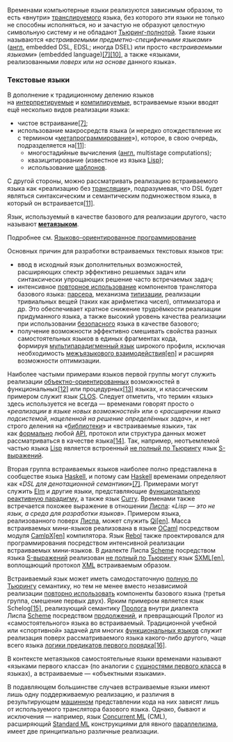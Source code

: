 Временами компьютерные языки реализуются зависимым образом, то есть «внутри» [транслируемого](https://ru.wikipedia.org/wiki/%D0%A2%D1%80%D0%B0%D0%BD%D1%81%D0%BB%D1%8F%D1%82%D0%BE%D1%80 "Транслятор") языка, без которого эти языки не только не способны исполняться, но и зачастую не образуют целостную символьную систему и не обладают [Тьюринг-полнотой](https://ru.wikipedia.org/wiki/%D0%9F%D0%BE%D0%BB%D0%BD%D0%BE%D1%82%D0%B0_%D0%BF%D0%BE_%D0%A2%D1%8C%D1%8E%D1%80%D0%B8%D0%BD%D0%B3%D1%83 "Полнота по Тьюрингу"). Такие языки называются «_встраиваемыми предметно-специфичными языками_» ([англ.](https://ru.wikipedia.org/wiki/%D0%90%D0%BD%D0%B3%D0%BB%D0%B8%D0%B9%D1%81%D0%BA%D0%B8%D0%B9_%D1%8F%D0%B7%D1%8B%D0%BA "Английский язык") embedded DSL, EDSL; иногда DSEL) или просто «_встраиваемыми языками_» (embedded language)[[7]](https://ru.wikipedia.org/wiki/%D0%9F%D1%80%D0%B5%D0%B4%D0%BC%D0%B5%D1%82%D0%BD%D0%BE-%D0%BE%D1%80%D0%B8%D0%B5%D0%BD%D1%82%D0%B8%D1%80%D0%BE%D0%B2%D0%B0%D0%BD%D0%BD%D1%8B%D0%B9_%D1%8F%D0%B7%D1%8B%D0%BA#cite_note-_e9588f4640178e88-7)[[10]](https://ru.wikipedia.org/wiki/%D0%9F%D1%80%D0%B5%D0%B4%D0%BC%D0%B5%D1%82%D0%BD%D0%BE-%D0%BE%D1%80%D0%B8%D0%B5%D0%BD%D1%82%D0%B8%D1%80%D0%BE%D0%B2%D0%B0%D0%BD%D0%BD%D1%8B%D0%B9_%D1%8F%D0%B7%D1%8B%D0%BA#cite_note-_bbcd30d1d4cec2b0-10), а также «языками, реализованными _поверх_ или _на основе_ данного языка».

### Текстовые языки

В дополнение к традиционному делению языков на [интерпретируемые](https://ru.wikipedia.org/wiki/%D0%98%D0%BD%D1%82%D0%B5%D1%80%D0%BF%D1%80%D0%B5%D1%82%D0%B0%D1%82%D0%BE%D1%80 "Интерпретатор") и [компилируемые](https://ru.wikipedia.org/wiki/%D0%9A%D0%BE%D0%BC%D0%BF%D0%B8%D0%BB%D1%8F%D1%82%D0%BE%D1%80 "Компилятор"), встраиваемые языки вводят ещё несколько видов реализации языка:

-   чистое встраивание[[7]](https://ru.wikipedia.org/wiki/%D0%9F%D1%80%D0%B5%D0%B4%D0%BC%D0%B5%D1%82%D0%BD%D0%BE-%D0%BE%D1%80%D0%B8%D0%B5%D0%BD%D1%82%D0%B8%D1%80%D0%BE%D0%B2%D0%B0%D0%BD%D0%BD%D1%8B%D0%B9_%D1%8F%D0%B7%D1%8B%D0%BA#cite_note-_e9588f4640178e88-7);
-   использование макросредств языка (и нередко отождествление их с термином «[метапрограммирование](https://ru.wikipedia.org/wiki/%D0%9C%D0%B5%D1%82%D0%B0%D0%BF%D1%80%D0%BE%D0%B3%D1%80%D0%B0%D0%BC%D0%BC%D0%B8%D1%80%D0%BE%D0%B2%D0%B0%D0%BD%D0%B8%D0%B5 "Метапрограммирование")»), которое, в свою очередь, подразделяется на[[11]](https://ru.wikipedia.org/wiki/%D0%9F%D1%80%D0%B5%D0%B4%D0%BC%D0%B5%D1%82%D0%BD%D0%BE-%D0%BE%D1%80%D0%B8%D0%B5%D0%BD%D1%82%D0%B8%D1%80%D0%BE%D0%B2%D0%B0%D0%BD%D0%BD%D1%8B%D0%B9_%D1%8F%D0%B7%D1%8B%D0%BA#cite_note-_a98199117e78aa7a-11):
    -   многостадийные вычисления ([англ.](https://ru.wikipedia.org/wiki/%D0%90%D0%BD%D0%B3%D0%BB%D0%B8%D0%B9%D1%81%D0%BA%D0%B8%D0%B9_%D1%8F%D0%B7%D1%8B%D0%BA "Английский язык") multistage computations);
    -   квазицитирование (известное из языка [Lisp](https://ru.wikipedia.org/wiki/Lisp "Lisp"));
    -   использование [шаблонов](https://ru.wikipedia.org/wiki/%D0%A8%D0%B0%D0%B1%D0%BB%D0%BE%D0%BD%D1%8B_C%2B%2B "Шаблоны C++").

С другой стороны, можно рассматривать реализацию встраиваемого языка как «реализацию без [трансляции](https://ru.wikipedia.org/wiki/%D0%A2%D1%80%D0%B0%D0%BD%D1%81%D0%BB%D1%8F%D1%82%D0%BE%D1%80 "Транслятор")», подразумевая, что DSL будет являться синтаксическим и семантическим подмножеством языка, в который он встраивается[[11]](https://ru.wikipedia.org/wiki/%D0%9F%D1%80%D0%B5%D0%B4%D0%BC%D0%B5%D1%82%D0%BD%D0%BE-%D0%BE%D1%80%D0%B8%D0%B5%D0%BD%D1%82%D0%B8%D1%80%D0%BE%D0%B2%D0%B0%D0%BD%D0%BD%D1%8B%D0%B9_%D1%8F%D0%B7%D1%8B%D0%BA#cite_note-_a98199117e78aa7a-11).

Язык, используемый в качестве базового для реализации другого, часто называют **[метаязыком](https://ru.wikipedia.org/wiki/%D0%9C%D0%B5%D1%82%D0%B0%D1%8F%D0%B7%D1%8B%D0%BA "Метаязык")**.

Подробнее см. [Языково-ориентированное программирование](https://ru.wikipedia.org/wiki/%D0%AF%D0%B7%D1%8B%D0%BA%D0%BE%D0%B2%D0%BE-%D0%BE%D1%80%D0%B8%D0%B5%D0%BD%D1%82%D0%B8%D1%80%D0%BE%D0%B2%D0%B0%D0%BD%D0%BD%D0%BE%D0%B5_%D0%BF%D1%80%D0%BE%D0%B3%D1%80%D0%B0%D0%BC%D0%BC%D0%B8%D1%80%D0%BE%D0%B2%D0%B0%D0%BD%D0%B8%D0%B5 "Языково-ориентированное программирование")

Основных причин для разработки встраиваемых текстовых языков три:

-   ввод в исходный язык дополнительных возможностей, расширяющих спектр эффективно решаемых задач или синтаксически упрощающих решение часто встречаемых задач;
-   интенсивное [повторное использование](https://ru.wikipedia.org/wiki/%D0%9F%D0%BE%D0%B2%D1%82%D0%BE%D1%80%D0%BD%D0%BE%D0%B5_%D0%B8%D1%81%D0%BF%D0%BE%D0%BB%D1%8C%D0%B7%D0%BE%D0%B2%D0%B0%D0%BD%D0%B8%D0%B5_%D0%BA%D0%BE%D0%B4%D0%B0 "Повторное использование кода") компонентов транслятора базового языка: [парсера](https://ru.wikipedia.org/wiki/%D0%9F%D0%B0%D1%80%D1%81%D0%B5%D1%80 "Парсер"), механизма [типизации](https://ru.wikipedia.org/wiki/%D0%A1%D0%B8%D1%81%D1%82%D0%B5%D0%BC%D0%B0_%D1%82%D0%B8%D0%BF%D0%BE%D0%B2 "Система типов"), реализации тривиальных вещей (таких как арифметика чисел), оптимизатора и др. Это обеспечивает кратное снижение трудоёмкости реализации придуманного языка, а также высокий уровень качества реализации при использовании [безопасного](https://ru.wikipedia.org/wiki/%D0%A2%D0%B8%D0%BF%D0%BE%D0%B1%D0%B5%D0%B7%D0%BE%D0%BF%D0%B0%D1%81%D0%BD%D0%BE%D1%81%D1%82%D1%8C "Типобезопасность") языка в качестве базового;
-   получение возможности эффективно смешивать свойства разных самостоятельных языков в единых фрагментах кода, формируя [мультипарадигменный язык](https://ru.wikipedia.org/wiki/%D0%9C%D1%83%D0%BB%D1%8C%D1%82%D0%B8%D0%BF%D0%B0%D1%80%D0%B0%D0%B4%D0%B8%D0%B3%D0%BC%D0%B0%D0%BB%D1%8C%D0%BD%D1%8B%D0%B9_%D1%8F%D0%B7%D1%8B%D0%BA_%D0%BF%D1%80%D0%BE%D0%B3%D1%80%D0%B0%D0%BC%D0%BC%D0%B8%D1%80%D0%BE%D0%B2%D0%B0%D0%BD%D0%B8%D1%8F "Мультипарадигмальный язык программирования") широкого профиля, исключая необходимость [межъязыкового взаимодействия](https://ru.wikipedia.org/w/index.php?title=%D0%9C%D0%B5%D0%B6%D1%8A%D1%8F%D0%B7%D1%8B%D0%BA%D0%BE%D0%B2%D0%BE%D0%B5_%D0%B2%D0%B7%D0%B0%D0%B8%D0%BC%D0%BE%D0%B4%D0%B5%D0%B9%D1%81%D1%82%D0%B2%D0%B8%D0%B5&action=edit&redlink=1 "Межъязыковое взаимодействие (страница отсутствует)")[[en]](https://en.wikipedia.org/wiki/Language_binding "en:Language binding") и расширяя возможности оптимизации.

Наиболее частыми примерами языков первой группы могут служить реализации [объектно-ориентированных](https://ru.wikipedia.org/wiki/%D0%9E%D0%B1%D1%8A%D0%B5%D0%BA%D1%82%D0%BD%D0%BE-%D0%BE%D1%80%D0%B8%D0%B5%D0%BD%D1%82%D0%B8%D1%80%D0%BE%D0%B2%D0%B0%D0%BD%D0%BD%D0%BE%D0%B5_%D0%BF%D1%80%D0%BE%D0%B3%D1%80%D0%B0%D0%BC%D0%BC%D0%B8%D1%80%D0%BE%D0%B2%D0%B0%D0%BD%D0%B8%D0%B5 "Объектно-ориентированное программирование") возможностей в функциональных[[12]](https://ru.wikipedia.org/wiki/%D0%9F%D1%80%D0%B5%D0%B4%D0%BC%D0%B5%D1%82%D0%BD%D0%BE-%D0%BE%D1%80%D0%B8%D0%B5%D0%BD%D1%82%D0%B8%D1%80%D0%BE%D0%B2%D0%B0%D0%BD%D0%BD%D1%8B%D0%B9_%D1%8F%D0%B7%D1%8B%D0%BA#cite_note-12) или процедурных[[13]](https://ru.wikipedia.org/wiki/%D0%9F%D1%80%D0%B5%D0%B4%D0%BC%D0%B5%D1%82%D0%BD%D0%BE-%D0%BE%D1%80%D0%B8%D0%B5%D0%BD%D1%82%D0%B8%D1%80%D0%BE%D0%B2%D0%B0%D0%BD%D0%BD%D1%8B%D0%B9_%D1%8F%D0%B7%D1%8B%D0%BA#cite_note-13) языках, и классическим примером служит язык [CLOS](https://ru.wikipedia.org/wiki/CLOS "CLOS"). Следует отметить, что термин «язык» здесь используется не всегда — временами говорят просто о «_реализации в языке новых возможностей_» или о «_расширении языка подсистемой, нацеленной на решение определённых задач_», и нет строго деления на «[библиотеки](https://ru.wikipedia.org/wiki/%D0%91%D0%B8%D0%B1%D0%BB%D0%B8%D0%BE%D1%82%D0%B5%D0%BA%D0%B0_(%D0%BF%D1%80%D0%BE%D0%B3%D1%80%D0%B0%D0%BC%D0%BC%D0%B8%D1%80%D0%BE%D0%B2%D0%B0%D0%BD%D0%B8%D0%B5) "Библиотека (программирование)")» и «встраиваемые языки», так как [формально](https://ru.wikipedia.org/wiki/%D0%A4%D0%BE%D1%80%D0%BC%D0%B0%D0%BB%D1%8C%D0%BD%D1%8B%D0%B9_%D1%8F%D0%B7%D1%8B%D0%BA "Формальный язык") любой [API](https://ru.wikipedia.org/wiki/API "API"), протокол или структура данных может рассматриваться в качестве языка[[14]](https://ru.wikipedia.org/wiki/%D0%9F%D1%80%D0%B5%D0%B4%D0%BC%D0%B5%D1%82%D0%BD%D0%BE-%D0%BE%D1%80%D0%B8%D0%B5%D0%BD%D1%82%D0%B8%D1%80%D0%BE%D0%B2%D0%B0%D0%BD%D0%BD%D1%8B%D0%B9_%D1%8F%D0%B7%D1%8B%D0%BA#cite_note-_cd646219e557f067-14). Так, например, неотъемлемой частью языка [Lisp](https://ru.wikipedia.org/wiki/Lisp "Lisp") является встроенный [не полный по Тьюрингу](https://ru.wikipedia.org/wiki/%D0%9F%D0%BE%D0%BB%D0%BD%D0%BE%D1%82%D0%B0_%D0%BF%D0%BE_%D0%A2%D1%8C%D1%8E%D1%80%D0%B8%D0%BD%D0%B3%D1%83 "Полнота по Тьюрингу") язык [S-выражений](https://ru.wikipedia.org/wiki/S-%D0%B2%D1%8B%D1%80%D0%B0%D0%B6%D0%B5%D0%BD%D0%B8%D0%B5 "S-выражение").

Вторая группа встраиваемых языков наиболее полно представлена в сообществе языка [Haskell](https://ru.wikipedia.org/wiki/Haskell "Haskell"), и потому сам [Haskell](https://ru.wikipedia.org/wiki/Haskell "Haskell") временами определяют как «_DSL для денотационной семантики_»[[7]](https://ru.wikipedia.org/wiki/%D0%9F%D1%80%D0%B5%D0%B4%D0%BC%D0%B5%D1%82%D0%BD%D0%BE-%D0%BE%D1%80%D0%B8%D0%B5%D0%BD%D1%82%D0%B8%D1%80%D0%BE%D0%B2%D0%B0%D0%BD%D0%BD%D1%8B%D0%B9_%D1%8F%D0%B7%D1%8B%D0%BA#cite_note-_e9588f4640178e88-7). Примерами могут служить [Elm](https://ru.wikipedia.org/wiki/Elm_(%D1%8F%D0%B7%D1%8B%D0%BA_%D0%BF%D1%80%D0%BE%D0%B3%D1%80%D0%B0%D0%BC%D0%BC%D0%B8%D1%80%D0%BE%D0%B2%D0%B0%D0%BD%D0%B8%D1%8F) "Elm (язык программирования)") и другие языки, представляющие [функциональную реактивную парадигму](https://ru.wikipedia.org/wiki/%D0%A4%D1%83%D0%BD%D0%BA%D1%86%D0%B8%D0%BE%D0%BD%D0%B0%D0%BB%D1%8C%D0%BD%D0%BE%D0%B5_%D1%80%D0%B5%D0%B0%D0%BA%D1%82%D0%B8%D0%B2%D0%BD%D0%BE%D0%B5_%D0%BF%D1%80%D0%BE%D0%B3%D1%80%D0%B0%D0%BC%D0%BC%D0%B8%D1%80%D0%BE%D0%B2%D0%B0%D0%BD%D0%B8%D0%B5 "Функциональное реактивное программирование"), а также язык [Curry](https://ru.wikipedia.org/wiki/Curry "Curry"). Временами также встречается похожее выражение в отношении [Лиспа](https://ru.wikipedia.org/wiki/%D0%9B%D0%B8%D1%81%D0%BF "Лисп"): «_Lisp — это не язык, а среда для разработки языков_». Примером языка, реализованного поверх [Лиспа](https://ru.wikipedia.org/wiki/%D0%9B%D0%B8%D1%81%D0%BF "Лисп"), может служить [Qi](https://ru.wikipedia.org/w/index.php?title=Qi_(%D1%8F%D0%B7%D1%8B%D0%BA_%D0%BF%D1%80%D0%BE%D0%B3%D1%80%D0%B0%D0%BC%D0%BC%D0%B8%D1%80%D0%BE%D0%B2%D0%B0%D0%BD%D0%B8%D1%8F)&action=edit&redlink=1 "Qi (язык программирования) (страница отсутствует)")[[en]](https://en.wikipedia.org/wiki/Qi_(programming_language) "en:Qi (programming language)"). Масса встраиваемых мини-языков реализована в языке [OCaml](https://ru.wikipedia.org/wiki/OCaml "OCaml") посредством модуля [CamlpX](https://ru.wikipedia.org/w/index.php?title=CamlpX&action=edit&redlink=1 "CamlpX (страница отсутствует)")[[en]](https://en.wikipedia.org/wiki/Camlp4 "en:Camlp4") компилятора. Язык [Rebol](https://ru.wikipedia.org/wiki/Rebol "Rebol") также проектировался для программирования посредством интенсивной реализации встраиваемых мини-языков. В диалекте Лиспа [Scheme](https://ru.wikipedia.org/wiki/Scheme_(%D1%8F%D0%B7%D1%8B%D0%BA_%D0%BF%D1%80%D0%BE%D0%B3%D1%80%D0%B0%D0%BC%D0%BC%D0%B8%D1%80%D0%BE%D0%B2%D0%B0%D0%BD%D0%B8%D1%8F) "Scheme (язык программирования)") посредством языка [S-выражений](https://ru.wikipedia.org/wiki/S-%D0%B2%D1%8B%D1%80%D0%B0%D0%B6%D0%B5%D0%BD%D0%B8%D0%B5 "S-выражение") реализован [не полный по Тьюрингу](https://ru.wikipedia.org/wiki/%D0%9F%D0%BE%D0%BB%D0%BD%D0%BE%D1%82%D0%B0_%D0%BF%D0%BE_%D0%A2%D1%8C%D1%8E%D1%80%D0%B8%D0%BD%D0%B3%D1%83 "Полнота по Тьюрингу") язык [SXML](https://ru.wikipedia.org/w/index.php?title=SXML&action=edit&redlink=1 "SXML (страница отсутствует)")[[en]](https://en.wikipedia.org/wiki/SXML "en:SXML"), воплощающий протокол [XML](https://ru.wikipedia.org/wiki/XML "XML") встраиваемым образом.

Встраиваемый язык может иметь самодостаточную [полную по Тьюрингу](https://ru.wikipedia.org/wiki/%D0%9F%D0%BE%D0%BB%D0%BD%D0%BE%D1%82%D0%B0_%D0%BF%D0%BE_%D0%A2%D1%8C%D1%8E%D1%80%D0%B8%D0%BD%D0%B3%D1%83 "Полнота по Тьюрингу") семантику, но тем не менее вместо независимой реализации [повторно использовать](https://ru.wikipedia.org/wiki/%D0%9F%D0%BE%D0%B2%D1%82%D0%BE%D1%80%D0%BD%D0%BE%D0%B5_%D0%B8%D1%81%D0%BF%D0%BE%D0%BB%D1%8C%D0%B7%D0%BE%D0%B2%D0%B0%D0%BD%D0%B8%D0%B5_%D0%BA%D0%BE%D0%B4%D0%B0 "Повторное использование кода") компоненты базового языка (третья группа, смешение первых двух). Ярким примером является язык Schelog[[15]](https://ru.wikipedia.org/wiki/%D0%9F%D1%80%D0%B5%D0%B4%D0%BC%D0%B5%D1%82%D0%BD%D0%BE-%D0%BE%D1%80%D0%B8%D0%B5%D0%BD%D1%82%D0%B8%D1%80%D0%BE%D0%B2%D0%B0%D0%BD%D0%BD%D1%8B%D0%B9_%D1%8F%D0%B7%D1%8B%D0%BA#cite_note-_dad0cd7b19e6d159-15), реализующий семантику [Пролога](https://ru.wikipedia.org/wiki/Prolog "Prolog") внутри диалекта Лиспа [Scheme](https://ru.wikipedia.org/wiki/Scheme_(%D1%8F%D0%B7%D1%8B%D0%BA_%D0%BF%D1%80%D0%BE%D0%B3%D1%80%D0%B0%D0%BC%D0%BC%D0%B8%D1%80%D0%BE%D0%B2%D0%B0%D0%BD%D0%B8%D1%8F) "Scheme (язык программирования)") посредством [продолжений](https://ru.wikipedia.org/wiki/%D0%9F%D1%80%D0%BE%D0%B4%D0%BE%D0%BB%D0%B6%D0%B5%D0%BD%D0%B8%D0%B5_(%D0%BF%D1%80%D0%BE%D0%B3%D1%80%D0%B0%D0%BC%D0%BC%D0%B8%D1%80%D0%BE%D0%B2%D0%B0%D0%BD%D0%B8%D0%B5) "Продолжение (программирование)"), и превращающий Пролог из «самостоятельного» языка во встраиваемый. Традиционной учебной или «спортивной» задачей для многих [функциональных языков](https://ru.wikipedia.org/wiki/%D0%A4%D1%83%D0%BD%D0%BA%D1%86%D0%B8%D0%BE%D0%BD%D0%B0%D0%BB%D1%8C%D0%BD%D0%BE%D0%B5_%D0%BF%D1%80%D0%BE%D0%B3%D1%80%D0%B0%D0%BC%D0%BC%D0%B8%D1%80%D0%BE%D0%B2%D0%B0%D0%BD%D0%B8%D0%B5 "Функциональное программирование") служит реализация поверх рассматриваемого языка какого-либо другого, чаще всего языка [логики предикатов первого порядка](https://ru.wikipedia.org/wiki/%D0%9B%D0%BE%D0%B3%D0%B8%D0%BA%D0%B0_%D0%BF%D0%B5%D1%80%D0%B2%D0%BE%D0%B3%D0%BE_%D0%BF%D0%BE%D1%80%D1%8F%D0%B4%D0%BA%D0%B0 "Логика первого порядка")[[16]](https://ru.wikipedia.org/wiki/%D0%9F%D1%80%D0%B5%D0%B4%D0%BC%D0%B5%D1%82%D0%BD%D0%BE-%D0%BE%D1%80%D0%B8%D0%B5%D0%BD%D1%82%D0%B8%D1%80%D0%BE%D0%B2%D0%B0%D0%BD%D0%BD%D1%8B%D0%B9_%D1%8F%D0%B7%D1%8B%D0%BA#cite_note-_8393767a43e7bb03-16).

В контексте метаязыков самостоятельные языки временами называют «языками первого класса» (по аналогии с [сущностями первого класса](https://ru.wikipedia.org/wiki/%D0%9E%D0%B1%D1%8A%D0%B5%D0%BA%D1%82_%D0%BF%D0%B5%D1%80%D0%B2%D0%BE%D0%B3%D0%BE_%D0%BA%D0%BB%D0%B0%D1%81%D1%81%D0%B0 "Объект первого класса") в языках), а встраиваемые — «объектными языками».

В подавляющем большинстве случаев встраиваемые языки имеют лишь одну поддерживаемую реализацию, и различия в результирующем [машинном](https://ru.wikipedia.org/wiki/%D0%9C%D0%B0%D1%88%D0%B8%D0%BD%D0%BD%D1%8B%D0%B9_%D0%BA%D0%BE%D0%B4 "Машинный код") представлении кода на них зависят лишь от используемого транслятора базового языка. Однако, бывают и исключения — например, язык [Concurrent ML](https://ru.wikipedia.org/wiki/Concurrent_ML "Concurrent ML") (CML), расширяющий [Standard ML](https://ru.wikipedia.org/wiki/Standard_ML "Standard ML") конструкциями для явного [параллелизма](https://ru.wikipedia.org/wiki/%D0%9F%D0%B0%D1%80%D0%B0%D0%BB%D0%BB%D0%B5%D0%BB%D0%B8%D0%B7%D0%BC_(%D0%B8%D0%BD%D1%84%D0%BE%D1%80%D0%BC%D0%B0%D1%82%D0%B8%D0%BA%D0%B0) "Параллелизм (информатика)"), имеет две принципиально различные реализации.